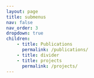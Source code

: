 ```yaml
---
layout: page
title: submenus
nav: false
nav_order: 3
dropdown: true
children: 
    - title: Publications
      permalink: /publications/
    - title: divider
    - title: projects
      permalink: /projects/
---
```

